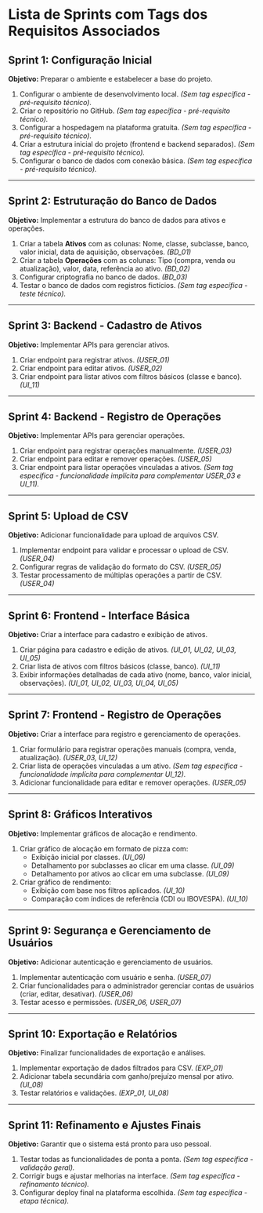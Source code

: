 # Lista de Sprints com Tags dos Requisitos Associados

## **Sprint 1: Configuração Inicial**
**Objetivo:** Preparar o ambiente e estabelecer a base do projeto.
1. Configurar o ambiente de desenvolvimento local. *(Sem tag específica - pré-requisito técnico).*
2. Criar o repositório no GitHub. *(Sem tag específica - pré-requisito técnico).*
3. Configurar a hospedagem na plataforma gratuita. *(Sem tag específica - pré-requisito técnico).*
4. Criar a estrutura inicial do projeto (frontend e backend separados). *(Sem tag específica - pré-requisito técnico).*
5. Configurar o banco de dados com conexão básica. *(Sem tag específica - pré-requisito técnico).*

---

## **Sprint 2: Estruturação do Banco de Dados**
**Objetivo:** Implementar a estrutura do banco de dados para ativos e operações.
1. Criar a tabela **Ativos** com as colunas: Nome, classe, subclasse, banco, valor inicial, data de aquisição, observações. *(BD_01)*  
2. Criar a tabela **Operações** com as colunas: Tipo (compra, venda ou atualização), valor, data, referência ao ativo. *(BD_02)*  
3. Configurar criptografia no banco de dados. *(BD_03)*  
4. Testar o banco de dados com registros fictícios. *(Sem tag específica - teste técnico).*

---

## **Sprint 3: Backend - Cadastro de Ativos**
**Objetivo:** Implementar APIs para gerenciar ativos.
1. Criar endpoint para registrar ativos. *(USER_01)*  
2. Criar endpoint para editar ativos. *(USER_02)*  
3. Criar endpoint para listar ativos com filtros básicos (classe e banco). *(UI_11)*  

---

## **Sprint 4: Backend - Registro de Operações**
**Objetivo:** Implementar APIs para gerenciar operações.
1. Criar endpoint para registrar operações manualmente. *(USER_03)*  
2. Criar endpoint para editar e remover operações. *(USER_05)*  
3. Criar endpoint para listar operações vinculadas a ativos. *(Sem tag específica - funcionalidade implícita para complementar USER_03 e UI_11).*

---

## **Sprint 5: Upload de CSV**
**Objetivo:** Adicionar funcionalidade para upload de arquivos CSV.
1. Implementar endpoint para validar e processar o upload de CSV. *(USER_04)*  
2. Configurar regras de validação do formato do CSV. *(USER_05)*  
3. Testar processamento de múltiplas operações a partir de CSV. *(USER_04)*  

---

## **Sprint 6: Frontend - Interface Básica**
**Objetivo:** Criar a interface para cadastro e exibição de ativos.
1. Criar página para cadastro e edição de ativos. *(UI_01, UI_02, UI_03, UI_05)*  
2. Criar lista de ativos com filtros básicos (classe, banco). *(UI_11)*  
3. Exibir informações detalhadas de cada ativo (nome, banco, valor inicial, observações). *(UI_01, UI_02, UI_03, UI_04, UI_05)*  

---

## **Sprint 7: Frontend - Registro de Operações**
**Objetivo:** Criar a interface para registro e gerenciamento de operações.
1. Criar formulário para registrar operações manuais (compra, venda, atualização). *(USER_03, UI_12)*  
2. Criar lista de operações vinculadas a um ativo. *(Sem tag específica - funcionalidade implícita para complementar UI_12).*  
3. Adicionar funcionalidade para editar e remover operações. *(USER_05)*  

---

## **Sprint 8: Gráficos Interativos**
**Objetivo:** Implementar gráficos de alocação e rendimento.
1. Criar gráfico de alocação em formato de pizza com:
   - Exibição inicial por classes. *(UI_09)*  
   - Detalhamento por subclasses ao clicar em uma classe. *(UI_09)*  
   - Detalhamento por ativos ao clicar em uma subclasse. *(UI_09)*  
2. Criar gráfico de rendimento:
   - Exibição com base nos filtros aplicados. *(UI_10)*  
   - Comparação com índices de referência (CDI ou IBOVESPA). *(UI_10)*  

---

## **Sprint 9: Segurança e Gerenciamento de Usuários**
**Objetivo:** Adicionar autenticação e gerenciamento de usuários.
1. Implementar autenticação com usuário e senha. *(USER_07)*  
2. Criar funcionalidades para o administrador gerenciar contas de usuários (criar, editar, desativar). *(USER_06)*  
3. Testar acesso e permissões. *(USER_06, USER_07)*  

---

## **Sprint 10: Exportação e Relatórios**
**Objetivo:** Finalizar funcionalidades de exportação e análises.
1. Implementar exportação de dados filtrados para CSV. *(EXP_01)*  
2. Adicionar tabela secundária com ganho/prejuízo mensal por ativo. *(UI_08)*  
3. Testar relatórios e validações. *(EXP_01, UI_08)*  

---

## **Sprint 11: Refinamento e Ajustes Finais**
**Objetivo:** Garantir que o sistema está pronto para uso pessoal.
1. Testar todas as funcionalidades de ponta a ponta. *(Sem tag específica - validação geral).*  
2. Corrigir bugs e ajustar melhorias na interface. *(Sem tag específica - refinamento técnico).*  
3. Configurar deploy final na plataforma escolhida. *(Sem tag específica - etapa técnica).*  
